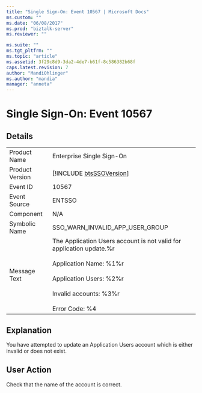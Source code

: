 ```yaml
---
title: "Single Sign-On: Event 10567 | Microsoft Docs"
ms.custom: ""
ms.date: "06/08/2017"
ms.prod: "biztalk-server"
ms.reviewer: ""

ms.suite: ""
ms.tgt_pltfrm: ""
ms.topic: "article"
ms.assetid: 3f29c8d9-3da2-4de7-b61f-8c586382b68f
caps.latest.revision: 7
author: "MandiOhlinger"
ms.author: "mandia"
manager: "anneta"
---
```

# Single Sign-On: Event 10567
## Details  
  
|                 |                                                                                                                                                                                                           |
|-----------------|-----------------------------------------------------------------------------------------------------------------------------------------------------------------------------------------------------------|
|  Product Name   |                                                                                         Enterprise Single Sign-On                                                                                         |
| Product Version |                                                                        [!INCLUDE [btsSSOVersion](../includes/btsssoversion-md.md)]                                                                        |
|    Event ID     |                                                                                                   10567                                                                                                   |
|  Event Source   |                                                                                                  ENTSSO                                                                                                   |
|    Component    |                                                                                                    N/A                                                                                                    |
|  Symbolic Name  |                                                                                      SSO_WARN_INVALID_APP_USER_GROUP                                                                                      |
|  Message Text   | The Application Users account is not valid for application update.%r<br /><br /> Application Name: %1%r<br /><br /> Application Users: %2%r<br /><br /> Invalid accounts: %3%r<br /><br /> Error Code: %4 |
  
## Explanation  
 You have attempted to update an Application Users account which is either invalid or does not exist.  
  
## User Action  
 Check that the name of the account is correct.